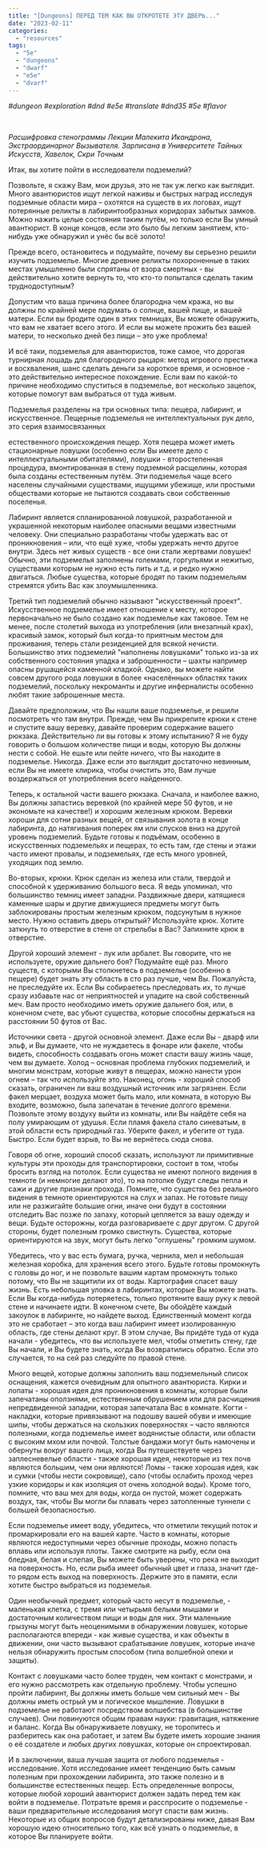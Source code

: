 ```yaml
---
title: "[Dungeons] ПЕРЕД ТЕМ КАК ВЫ ОТКРОТЕТЕ ЭТУ ДВЕРЬ..."
date: "2023-02-11"
categories: 
  - "resources"
tags: 
  - "5e"
  - "dungeons"
  - "dwarf"
  - "e5e"
  - "dvarf"
---
```


_#dungeon #exploration #dnd #e5e #translate #dnd35 #5e #flavor_

 

_Расшифровка стенограммы Лекции Малекита Икандрона, Экстраординарног Вызывателя. Зарписана в Университете Тайных Искусств, Хавелок, Скри Точным_

Итак, вы хотите пойти в исследователи подземелий?

Позвольте, я скажу Вам, мои друзья, это не так уж легко как выглядит. Много авантюристов ищут легкой наживы и быстрых наград исследуя подземные области мира – охотятся на существ в их логовах, ищут потерянные реликты в лабиринтообразных коридорах забытых замков. Можно нажить целые состояния таким путём, но только если Вы умный авантюрист. В конце концов, если это было бы легким занятием, кто-нибудь уже обнаружил и унёс бы всё золото!

Прежде всего, остановитесь и подумайте, почему вы серьезно решили изучить подземелье. Многие древние реликты похороненные в таких местах умышленно были спрятаны от взора смертных - вы действительно хотите вернуть то, что кто-то попытался сделать таким труднодоступным?

Допустим что ваша причина более благородна чем кража, но вы должны по крайней мере подумать о солнце, вашей пище, и вашей матери. Если вы бродите один в этих темницах, Вы можете обнаружить, что вам не хватает всего этого. И если вы можете прожить без вашей матери, то несколько дней без пищи – это уже проблема!

И всё таки, подземелья для авантюристов, тоже самое, что дорогая турнирная лошадь для благородного рыцаря: метод игрового престижа и восхваления, шанс сделать деньги за короткое время, и основное - это действительно интересное похождение. Если вам по какой-то причине необходимо спуститься в подземелье, вот несколько зацепок, которые помогут вам выбраться от туда живым.

Подземелья разделены на три основных типа: пещера, лабиринт, и искусственное. Пещерные подземелья не интеллектуальных рук дело, это серия взаимосвязанных

естественного происхождения пещер. Хотя пещера может иметь стационарные ловушки (особенно если Вы имеете дело с интеллектуальными обитателями), ловушки - второстепенная процедура, вмонтированная в стену подземной расщелины, которая была созданы естественным путём. Эти подземелья чаще всего населены случайными существами, ищущими убежище, или простыми обществами которые не пытаются создавать свои собственные поселенья.

Лабиринт является спланированной ловушкой, разработанной и украшенной некоторым наиболее опасными вещами известными человеку. Они специально разработаны чтобы удержать вас от проникновения – или, что ещё хуже, чтобы удержать нечто другое внутри. Здесь нет живых существ - все они стали жертвами ловушек! Обычно, эти подземелья заполнены големами, горгульями и нежитью, существами которым не нужно есть пить и т.д. и редко нужно двигаться. Любые существа, которые бродят по таким подземельям стремятся убить Вас как злоумышленника.

Третий тип подземелий обычно называют "искусственный проект". Искусственное подземелье имеет отношение к месту, которое первоначально не было создано как подземелье как таковое. Тем не менее, после столетий выхода из употребления (или внезапный крах), красивый замок, который был когда-то приятным местом для проживания, теперь стали резиденцией для всякой нечисти. Большинство этих подземелий "наполнены ловушками" только из-за их собственного состояния упадка и заброшенности – шахты например опасны рушащейся каменной кладкой. Однако, вы можете найти совсем другого рода ловушки в более «населённых» областях таких подземелий, поскольку некроманты и другие инферналисты особенно любят такие заброшенные места.

Давайте предположим, что Вы нашли ваше подземелье, и решили посмотреть что там внутри. Прежде, чем Вы прикрепите крюки к стене и спустите вашу веревку, давайте проверим содержание вашего рюкзака. Действительно ли вы готовы к этому испытанию? Я не буду говорить о большом количестве пищи и воды, которую Вы должны нести с собой. Не ешьте или пейте ничего, что Вы находите в подземелье. Никогда. Даже если это выглядит достаточно невинным, если Вы не имеете клирика, чтобы очистить это, Вам лучше воздержаться от употребления всего найденного.

Теперь, к остальной части вашего рюкзака. Сначала, и наиболее важно, Вы должны запастись веревкой (по крайней мере 50 футов, и не экономьте на качестве!) и хорошим железным крюком. Веревки хороши для сотни разных вещей, от связывания золота в конце лабиринта, до натягивания поперек ям или спусков вниз на другой уровень подземелий. Будьте готовы к подъёмам, особенно в искусственных подземельях и пещерах, то есть там, где стены и этажи часто имеют провалы, и подземельях, где есть много уровней, уходящих под землю.

Во-вторых, крюки. Крюк сделан из железа или стали, твердой и способной к удерживанию большого веса. Я ведь упоминал, что большинство темниц имеет западни. Раздвижные двери, катящиеся каменные шары и другие движущиеся предметы могут быть заблокированы простым железным крюком, подсунутым в нужное место. Нужно оставить дверь открытый? Используйте крюк. Хотите заткнуть то отверстие в стене от стрельбы в Вас? Запихните крюк в отверстие.

Другой хороший элемент - лук или арбалет. Вы говорите, что не используете, оружие дальнего боя? Подумайте ещё раз. Много существ, с которыми Вы столкнетесь в подземелье (особенно в пещере) будет знать эту область в сто раз лучше, чем Вы. Пожалуйста, не преследуйте их. Если Вы собираетесь преследовать их, то лучше сразу избавьте нас от неприятностей и упадите на свой собственный меч. Вам просто необходимо иметь оружие дальнего боя, или, в конечном счете, вас убьют существа, которые способны держаться на расстоянии 50 футов от Вас.

Источники света - другой основной элемент. Даже если Вы - дварф или эльф, и Вы думаете, что не нуждаетесь в фонаре или факеле, чтобы видеть, способность создавать огонь может спасти вашу жизнь чаще, чем вы думаете. Холод – основная проблема глубоких подземелий, и многим монстрам, которые живут в пещерах, можно нанести урон огнем – так что используйте это. Наконец, огонь - хороший способ сказать, ограничен ли ваш воздушный источник или загрязнен. Если факел мерцает, воздуха может быть мало, или комната, в которую Вы входите, возможно, была запечатан в течение долгого времени. Позвольте этому воздуху выйти из комнаты, или Вы найдёте себя на полу умирающим от удушья. Если пламя факела стало синеватым, в этой области есть природный газ. Уберите факел, и убегите от туда. Быстро. Если будет взрыв, то Вы не вернётесь сюда снова.

Говоря об огне, хороший способ сказать, используют ли примитивные культуры эти проходы для транспортировки, состоит в том, чтобы бросить взгляд на потолок. Если существа не имеют полного видения в темноте (и немногие делают это), то на потолке будут следы пепла и сажи и другие признаки прохода. Помните, что существа без реального видения в темноте ориентируются на слух и запах. Не готовьте пищу или не разжигайте большие огни, иначе они будут в состоянии отследить Вас позже по запаху, который цепляется за вашу одежду и вещи. Будьте осторожны, когда разговариваете с друг другом. С другой стороны, будет полезным громко свистнуть. Существа, которые ориентируются на звук, могут быть легко "оглушены" громким шумом.

Убедитесь, что у вас есть бумага, ручка, чернила, мел и небольшая железная коробка, для хранения всего этого. Будьте готовы промокнуть с головы до ног, и не позвольте вашим картам промокнуть только потому, что Вы не защитили их от воды. Картография спасет вашу жизнь. Есть небольшая уловка в лабиринтах, которые Вы можете знать. Если Вы когда-нибудь потеряетесь, только протяните вашу руку к левой стене и начинаете идти. В конечном счете, Вы обойдёте каждый закоулок в лабиринте, но найдете выход. Единственный момент когда это не сработает – это когда ваш лабиринт имеет изолированную область, где стены делают круг. В этом случае, Вы придёте туда от куда начали - убедитесь, что вы используете мел, чтобы отметить стену, где Вы начали, и Вы будете знать, когда Вы возвратились обратно. Если это случается, то на сей раз следуйте по правой стене.

Много вещей, которые должны заполнить ваш подземельный список оснащения, кажется очевидным для опытного авантюриста. Кирки и лопаты - хорошая идея для проникновения в комнаты, которые были запечатаны оползнями, естественным обрушением или для расчищения непредвиденной западни, которая запечатала Вас в комнате. Когти - накладки, которые привязывают на подошву вашей обуви и имеющие шипы, чтобы держаться на скользких поверхностях – часто являются полезными, когда подземелье имеет водянистые области, или области с высоким мхом или почвой. Толстые бандажи могут быть намочены и обернуты вокруг вашего лица, когда Вы путешествуете через заплесневелые области - также хорошая идея, некоторые из тех почв являются большим, чем они являются! Ломы - также хорошая идея, как и сумки (чтобы нести сокровище), сало (чтобы ослабить проход через узкие коридоры и как изоляция от очень холодной воды). Кроме того, помните, что ваш мех для воды, когда он пустой, может содержать воздух, так, чтобы Вы могли бы плавать через затопленные туннели с большей безопасностью.

Если подземелье имеет воду, убедитесь, что отметили текущий поток и промаркировали его на вашей карте. Часто в комнаты, которые являются недоступными через обычные проходы, можно попасть вплавь или используя плоты. Также смотрите на рыбу, если она бледная, белая и слепая, Вы можете быть уверены, что река не выходит на поверхность. Но, если рыба имеет обычный цвет и глаза, значит где-то рядом есть выход на поверхность. Держите это в памяти, если хотите быстро выбраться из подземелья.

Один необычный предмет, который часто несут в подземелье, - маленькая клетка, с тремя или четырьмя белыми мышами и достаточным количеством пищи и воды для них. Эти маленькие грызуны могут быть неоценимыми в обнаружении ловушек, которые располагаются впереди - как живые существа, и как объекты в движении, они часто вызывают срабатывание ловушек, которые иначе нельзя обнаружить простым способом (типа волшебной опеки и защиты).

Контакт с ловушками часто более труден, чем контакт с монстрами, и его нужно рассмотреть как отдельную проблему. Чтобы успешно пройти лабиринт, Вы должны иметь больше чем сильный меч - Вы должны иметь острый ум и логическое мышление. Ловушки в подземелье не работают посредством волшебства (в большинстве случаев). Они повинуются общим правам науки: гравитация, натяжение и баланс. Когда Вы обнаруживаете ловушку, не торопитесь и разберитесь как она работает, и затем Вы будете иметь хорошие знания о её создателе и любых других ловушках, которые он спроектировал.

И в заключении, ваша лучшая защита от любого подземелья - исследование. Хотя исследование имеет тенденцию быть самым полезным при прохождении лабиринта, это также полезно и в большинстве естественных пещер. Есть определенные вопросы, которые любой хороший авантюрист должен задать перед тем как войти в подземелье. Потратьте время и расспросите о подземелье - ваши предварительные исследования могут спасти вам жизнь.     Некоторые из общих вопросов будут детализированы ниже, давая Вам хорошую идею относительно того, как всё узнать о подземелье, в которое Вы планируете войти.
